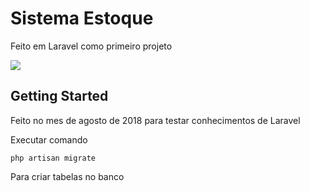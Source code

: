 # Sistema Estoque
Feito em Laravel como primeiro projeto

<p><a href=""><img src="https://img.shields.io/badge/vers%C3%A3o-v1.2.5-green.svg"></a></p>

## Getting Started
Feito no mes de agosto de 2018 para testar conhecimentos de Laravel

Executar comando
```
php artisan migrate
```
Para criar tabelas no banco
